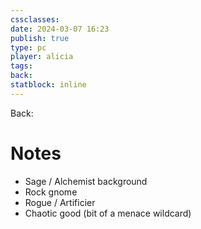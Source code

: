 ```yaml
---
cssclasses: 
date: 2024-03-07 16:23
publish: true
type: pc
player: alicia
tags: 
back: 
statblock: inline
---
```

Back: 

# Notes
- Sage / Alchemist background
- Rock gnome
- Rogue / Artificier
- Chaotic good (bit of a menace wildcard)